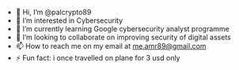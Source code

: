 - 👋 Hi, I’m @palcrypto89
- 👀 I’m interested in Cybersecurity
- 🌱 I’m currently learning Google cybersecurity analyst programme
- 💞️ I’m looking to collaborate on improving security of digital assets 
- 📫 How to reach me on my email at me.amr89@gmail.com
- ⚡ Fun fact: i once travelled on plane for 3 usd only

<!---
palcrypto89/palcrypto89 is a ✨ special ✨ repository because its `README.md` (this file) appears on your GitHub profile.
You can click the Preview link to take a look at your changes.
--->
